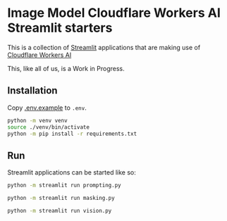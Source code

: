 # Image Model Cloudflare Workers AI Streamlit starters

This is a collection of [Streamlit](https://streamlit.io) applications that are making use of [Cloudflare Workers AI](https://developers.cloudflare.com/workers-ai/)

This, like all of us, is a Work in Progress.

## Installation

Copy [.env.example](.env.example) to `.env`.

```bash
python -m venv venv
source ./venv/bin/activate
python -m pip install -r requirements.txt
```

## Run

Streamlit applications can be started like so:

```bash
python -m streamlit run prompting.py
```

```bash
python -m streamlit run masking.py
```

```bash
python -m streamlit run vision.py
```
